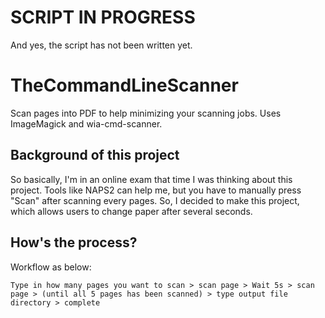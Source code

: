 # SCRIPT IN PROGRESS
And yes, the script has not been written yet.

# TheCommandLineScanner
Scan pages into PDF to help minimizing your scanning jobs. Uses ImageMagick and wia-cmd-scanner.

## Background of this project
So basically, I'm in an online exam that time I was thinking about this project. Tools like NAPS2 can help me, but you have to manually press "Scan" after scanning every pages. So, I decided to make this project, which allows users to change paper after several seconds.

## How's the process?
Workflow as below:
```
Type in how many pages you want to scan > scan page > Wait 5s > scan page > (until all 5 pages has been scanned) > type output file directory > complete
```
